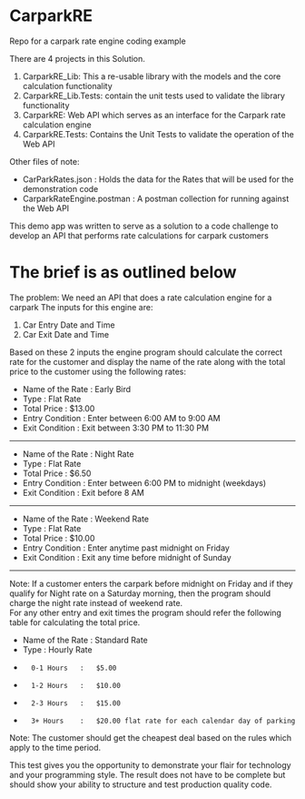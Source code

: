 # CarparkRE
Repo for a carpark rate engine coding example

There are 4 projects in this Solution.
1. CarparkRE_Lib: This a re-usable library with the models and the core calculation functionality
2. CarparkRE_Lib.Tests: contain the unit tests used to validate the library functionality
3. CarparkRE: Web API which serves as an interface for the Carpark rate calculation engine
4. CarparkRE.Tests: Contains the Unit Tests to validate the operation of the Web API

Other files of note:
* CarParkRates.json : Holds the data for the Rates that will be used for the demonstration code
* CarparkRateEngine.postman : A postman collection for running against the Web API

This demo app was written to serve as a solution to a code challenge to develop an API that performs rate calculations for carpark customers

# The brief is as outlined below
The problem: We need an API that does a rate calculation engine for a carpark 
 The inputs for this engine are:    
1. Car Entry Date and Time 
2. Car Exit Date and Time 
 
Based on these 2 inputs the engine program should calculate the correct rate for the customer and display the name of the rate along with the total price to the customer using the following rates:
* Name of the Rate	:	Early Bird
* Type				:	Flat Rate
* Total Price		:	$13.00
* Entry Condition	:	Enter between 6:00 AM to 9:00 AM
* Exit Condition	:	Exit between 3:30 PM to 11:30 PM
------------------------------------------------------------

* Name of the Rate	:	Night Rate
* Type				:	Flat Rate
* Total Price		:	$6.50
* Entry Condition	:	Enter between 6:00 PM to midnight (weekdays)
* Exit Condition	:	Exit before 8 AM
------------------------------------------------------------

* Name of the Rate	:	Weekend Rate
* Type				:	Flat Rate
* Total Price		:	$10.00
* Entry Condition	:	Enter anytime past midnight on Friday 
* Exit Condition	:	Exit any time before midnight of Sunday
------------------------------------------------------------

Note: If a customer enters the carpark before midnight on Friday and if they qualify for Night rate on a Saturday morning, then the program should charge the night rate instead of weekend rate.  
For any other entry and exit times the program should refer the following table for calculating the total price. 

* Name of the Rate	:	Standard Rate
* Type				:	Hourly Rate
*		0-1 Hours	:	$5.00
*		1-2 Hours	:	$10.00
*		2-3 Hours	:	$15.00
*		3+ Hours	:	$20.00 flat rate for each calendar day of parking

Note: The customer should get the cheapest deal based on the rules which apply to the time period.

This test gives you the opportunity to demonstrate your flair for technology and your programming style.  The result does not have to be complete but should show your ability to structure and test production quality code.    

